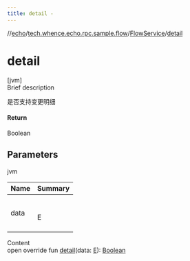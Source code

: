 ```yaml
---
title: detail -
---
```

//[echo](../../index.md)/[tech.whence.echo.rpc.sample.flow](../index.md)/[FlowService](index.md)/[detail](detail.md)



# detail  
[jvm]  
Brief description  


是否支持变更明细



#### Return  


Boolean



## Parameters  
  
jvm  
  
|  Name|  Summary| 
|---|---|
| data| <br><br>E<br><br>
  
  
Content  
open override fun [detail](detail.md)(data: [E](index.md)): [Boolean](https://kotlinlang.org/api/latest/jvm/stdlib/kotlin/-boolean/index.html)  



